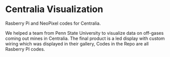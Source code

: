 # Centralia Visualization
Rasberry Pi and NeoPixel codes for Centralia. 

We helped a team from Penn State University to visualize data on off-gases coming out mines in Centralia. The final product is a led display with custom wiring which was displayed in their gallery, 
Codes in the Repo are all Rasberry PI codes.
